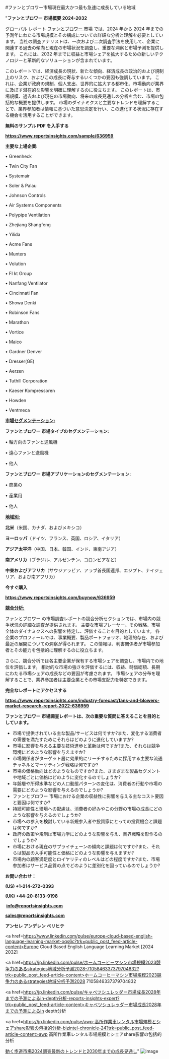 #ファンとブロワー市場現在最大かつ最も急速に成長している地域

"<strong>ファンとブロワー 市場概要 2024-2032</strong>

グローバル レポート <a href=https://www.reportsinsights.com/sample/636959>ファンとブロワー 市場</a> では、2024 年から 2024 年までの予測年にわたる市場規模とその構成についての詳細な分析と理解を必要としています。 当社の調査アナリストは、一次および二次調査手法を使用して、企業に関連する過去の傾向と現在の市場状況を調査し、重要な洞察と市場予測を提供します。 これには、2032 年までに収益と市場シェアを拡大​​するための新しいテクノロジーと革新的なソリューションが含まれています。

このレポートでは、経済成長の現状、新たな傾向、経済成長の政治的および規制上のリスク、およびこの成長に寄与するいくつかの要因も強調しています。 これは、企業が政府の規制、個人支出、世界的に拡大する都市化、市場動向が業界に及ぼす潜在的な影響を明確に理解するのに役立ちます。 このレポートは、市場規模、過去および現在の市場動向、将来の成長見通しの分析を含む、市場の包括的な概要を提供します。 市場のダイナミクスと主要なトレンドを理解することで、業界参加者は情報に基づいた意思決定を行い、この進化する状況に存在する機会を活用することができます。

<strong><b>無料のサンプル PDF を入手する</b></strong>

<a href=https://www.reportsinsights.com/sample/636959><strong><u>https://www.reportsinsights.com/sample/636959</u></strong></a>

<strong>主要な上場企業:</strong>

• Greenheck

• Twin City Fan

• Systemair

• Soler & Palau

• Johnson Controls

• Air Systems Components

• Polypipe Ventilation

• Zhejiang Shangfeng

• Yilida

• Acme Fans

• Munters

• Volution

• Fl kt Group

• Nanfang Ventilator

• Cincinnati Fan

• Showa Denki

• Robinson Fans

• Marathon

• Vortice

• Maico

• Gardner Denver

• Dresser(GE)

• Aerzen

• Tuthill Corporation

• Kaeser Kompressoren

• Howden

• Ventmeca

<strong><u>市場セグメンテーション</u></strong><strong><u>:</u></strong>

<strong>ファンとブロワー 市場タイプのセグメンテーション:</strong>

• 軸方向のファンと送風機

• 遠心ファンと送風機

• 他人

<strong>ファンとブロワー 市場アプリケーションのセグメンテーション:</strong>

• 商業の

• 産業用

• 他人

<strong><u>地域別</u></strong><strong><u>:</u></strong>

<strong>北米</strong>（米国、カナダ、およびメキシコ）

<strong>ヨーロッパ</strong>（ドイツ、フランス、英国、ロシア、イタリア）

<strong>アジア太平洋</strong>（中国、日本、韓国、インド、東南アジア）

<strong>南アメリカ</strong>（ブラジル、アルゼンチン、コロンビアなど）

<strong>中東およびアフリカ</strong>（サウジアラビア、アラブ首長国連邦、エジプト、ナイジェリア、および南アフリカ）

<strong>今すぐ購入</strong>

<a href=https://www.reportsinsights.com/buynow/636959><strong><u>https://www.reportsinsights.com/buynow/636959</u></strong></a>

<strong><u>競合分析:</u></strong>

ファンとブロワー の市場調査レポートの競合分析セクションでは、市場内の競争状況の詳細な調査が提供されます。 主要な市場プレーヤー、その戦略、市場全体のダイナミクスへの影響を特定し、評価することを目的としています。 各企業のプロフィールでは、事業概要、製品ポートフォリオ、地理的存在、および最近の展開についての洞察が得られます。 この情報は、利害関係者が市場参加者とその能力を包括的に理解するのに役立ちます。

さらに、競合分析では各主要企業が保有する市場シェアを調査し、市場内での地位を評価します。 相対的な市場の強さを評価するには、収益、時価総額、長期にわたる市場シェアの成長などの要因が考慮されます。 市場シェアの分布を理解することで、業界参加者は主要企業とその市場支配力を特定できます。

<strong>完全なレポートにアクセスする</strong>

<a href=https://www.reportsinsights.com/industry-forecast/fans-and-blowers-market-research-report-2022-636959><strong><u><b>https://www.reportsinsights.com/industry-forecast/fans-and-blowers-market-research-report-2022-636959</b></u></strong></a>

<strong><b>ファンとブロワー 市場調査レポートは、次の重要な質問に答えることを目的としています。</b></strong>
<ul>
  <li>市場で提供されている主な製品/サービスは何ですか?また、変化する消費者の需要を満たすためにそれらはどのように進化していますか?</li>
  <li>市場に影響を与える主要な技術進歩と革新は何ですか?また、それらは競争環境にどのような影響を与えますか?</li>
  <li>市場関係者がターゲット層に効果的にリーチするために採用する主要な流通チャネルとマーケティング戦略は何ですか?</li>
  <li>市場の価格動向はどのようなものですか?また、さまざまな製品セグメントや地域ごとに価格はどのように変化するのでしょうか?</li>
  <li>年齢層や所得水準などの人口動態パターンの変化は、消費者の行動や市場の需要にどのような影響を与えるのでしょうか?</li>
  <li>ファンとブロワー 市場における企業の収益性に影響を与える主なコスト要因と要因は何ですか?</li>
  <li>持続可能性と環境への配慮は、消費者の好みやこの分野の市場の成長にどのような影響を与えるのでしょうか?</li>
  <li>市場への参入を検討している新規参入者や投資家にとっての投資機会と課題は何ですか?</li>
  <li>政府の政策や規制は市場力学にどのような影響を与え、業界戦略を形作るのでしょうか?</li>
  <li>市場における現在のサプライチェーンの傾向と課題は何ですか?また、それらは製品の入手可能性と価格にどのような影響を与えますか?</li>
  <li>市場内の顧客満足度とロイヤリティのレベルはどの程度ですか?また、市場参加者はサービス品質の点でどのように差別化を図っているのでしょうか?</li>
</ul>
<strong>お問い合わせ：</strong>

<strong>(US) +1-214-272-0393</strong>

<strong>(UK) +44-20-8133-9198</strong>

<strong> </strong><a href=info@reportsinsights.com><strong><u>info@reportsinsights.com</u></strong></a>

<a href=sales@reportsinsights.com><strong><u>sales@reportsinsights.com</u></strong></a>

<strong>アンセレ アンデレン ベリヒテ</strong>

<a href=https://www.linkedin.com/pulse/europe-cloud-based-english-language-learning-market-oqs6c?trk=public_post_feed-article-content>Europe Cloud Based English Language Learning Market [2024 2032]</a>

<a href=https://jp.linkedin.com/pulse/ホームコーヒーマシン市場規模2023競争力のあるstrategies地域分析予測2028-7105846337379704832?trk=public_post_feed-article-content>ホームコーヒーマシン市場規模2023競争力のあるstrategies地域分析予測2028 7105846337379704832</a>

<a href=https://jp.linkedin.com/pulse/キャベツシュレッダー市場成長2028年までの予測によるin-depth分析-reports-insights-expert?trk=public_post_feed-article-content>キャベツシュレッダー市場成長2028年までの予測によるin depth分析</a>

<a href=https://jp.linkedin.com/pulse/awp-高所作業車レンタル市場規模とシェアshare影響の包括的分析-bizintel-chronicle-24?trk=public_post_feed-article-content>awp 高所作業車レンタル市場規模とシェアshare影響の包括的分析</a>

<a href=https://www.linkedin.com/pulse/動く歩道市場2024調査最新のトレンドと2030年までの成長見通し-tribunal-analytics-360-vhfnf/>動く歩道市場2024調査最新のトレンドと2030年までの成長見通し</a>"
![image](https://github.com/aanak123/RIMarketer1/assets/158471119/7b619111-3239-4dde-8627-3613bf5347fb)
